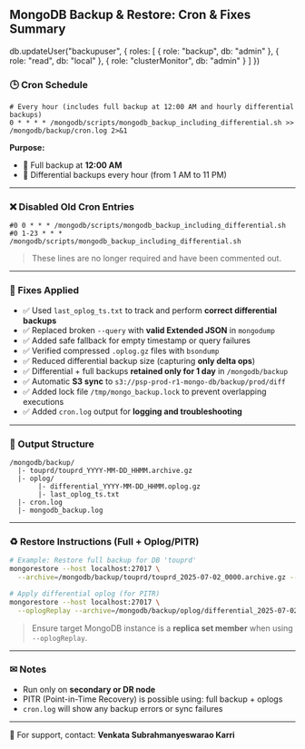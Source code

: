 ## MongoDB Backup & Restore: Cron & Fixes Summary

db.updateUser("backupuser", {
  roles: [
    { role: "backup", db: "admin" },
    { role: "read", db: "local" },
    { role: "clusterMonitor", db: "admin" }
  ]
})

### 🕒 Cron Schedule

```cron
# Every hour (includes full backup at 12:00 AM and hourly differential backups)
0 * * * * /mongodb/scripts/mongodb_backup_including_differential.sh >> /mongodb/backup/cron.log 2>&1
```

**Purpose:**

- 🌟 Full backup at **12:00 AM**
- 🔄 Differential backups every hour (from 1 AM to 11 PM)

---

### ❌ Disabled Old Cron Entries

```cron
#0 0 * * * /mongodb/scripts/mongodb_backup_including_differential.sh
#0 1-23 * * * /mongodb/scripts/mongodb_backup_including_differential.sh
```

> These lines are no longer required and have been commented out.

---

### 🔧 Fixes Applied

- ✅ Used `last_oplog_ts.txt` to track and perform **correct differential backups**
- ✅ Replaced broken `--query` with **valid Extended JSON** in `mongodump`
- ✅ Added safe fallback for empty timestamp or query failures
- ✅ Verified compressed `.oplog.gz` files with `bsondump`
- ✅ Reduced differential backup size (capturing **only delta ops**)
- ✅ Differential + full backups **retained only for 1 day** in `/mongodb/backup`
- ✅ Automatic **S3 sync** to `s3://psp-prod-r1-mongo-db/backup/prod/diff`
- ✅ Added lock file `/tmp/mongo_backup.lock` to prevent overlapping executions
- ✅ Added `cron.log` output for **logging and troubleshooting**

---

### 💾 Output Structure

```
/mongodb/backup/
  |- touprd/touprd_YYYY-MM-DD_HHMM.archive.gz
  |- oplog/
       |- differential_YYYY-MM-DD_HHMM.oplog.gz
       |- last_oplog_ts.txt
  |- cron.log
  |- mongodb_backup.log
```

---

### ♻️ Restore Instructions (Full + Oplog/PITR)

```bash
# Example: Restore full backup for DB 'touprd'
mongorestore --host localhost:27017 \
  --archive=/mongodb/backup/touprd/touprd_2025-07-02_0000.archive.gz --gzip --drop

# Apply differential oplog (for PITR)
mongorestore --host localhost:27017 \
  --oplogReplay --archive=/mongodb/backup/oplog/differential_2025-07-02_1400.oplog.gz --gzip
```

> Ensure target MongoDB instance is a **replica set member** when using `--oplogReplay`.

---

### ✉ Notes

- Run only on **secondary or DR node**
- PITR (Point-in-Time Recovery) is possible using: full backup + oplogs
- `cron.log` will show any backup errors or sync failures

---

📧 For support, contact: **Venkata Subrahmanyeswarao Karri**

